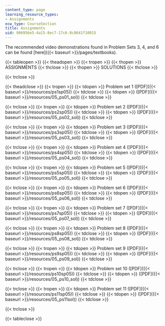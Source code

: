 ```yaml
---
content_type: page
learning_resource_types:
- Assignments
ocw_type: CourseSection
title: Assignments
uid: 906956e5-4a15-8ec7-17c6-8c8641f10915
---
```


The recommended video demonstrations found in Problem Sets 3, 4, and 6 can be found [here]({{< baseurl >}}/pages/textbooks).

{{< tableopen >}}
{{< theadopen >}}
{{< tropen >}}
{{< thopen >}}
ASSIGNMENTS
{{< thclose >}}
{{< thopen >}}
SOLUTIONS
{{< thclose >}}

{{< trclose >}}

{{< theadclose >}}
{{< tropen >}}
{{< tdopen >}}
Problem set 1 ([PDF]({{< baseurl >}}/resources/ps1sp05))
{{< tdclose >}}
{{< tdopen >}}
([PDF]({{< baseurl >}}/resources/05_ps01_sol))
{{< tdclose >}}

{{< trclose >}}
{{< tropen >}}
{{< tdopen >}}
Problem set 2 ([PDF]({{< baseurl >}}/resources/ps2sp05))
{{< tdclose >}}
{{< tdopen >}}
([PDF]({{< baseurl >}}/resources/05_ps02_sol))
{{< tdclose >}}

{{< trclose >}}
{{< tropen >}}
{{< tdopen >}}
Problem set 3 ([PDF]({{< baseurl >}}/resources/ps3sp05))
{{< tdclose >}}
{{< tdopen >}}
([PDF]({{< baseurl >}}/resources/05_ps03_sol))
{{< tdclose >}}

{{< trclose >}}
{{< tropen >}}
{{< tdopen >}}
Problem set 4 ([PDF]({{< baseurl >}}/resources/ps4sp05))
{{< tdclose >}}
{{< tdopen >}}
([PDF]({{< baseurl >}}/resources/05_ps04_sol))
{{< tdclose >}}

{{< trclose >}}
{{< tropen >}}
{{< tdopen >}}
Problem set 5 ([PDF]({{< baseurl >}}/resources/ps5sp05))
{{< tdclose >}}
{{< tdopen >}}
([PDF]({{< baseurl >}}/resources/05_ps05_sol))
{{< tdclose >}}

{{< trclose >}}
{{< tropen >}}
{{< tdopen >}}
Problem set 6 ([PDF]({{< baseurl >}}/resources/ps6sp05))
{{< tdclose >}}
{{< tdopen >}}
([PDF]({{< baseurl >}}/resources/05_ps06_sol))
{{< tdclose >}}

{{< trclose >}}
{{< tropen >}}
{{< tdopen >}}
Problem set 7 ([PDF]({{< baseurl >}}/resources/ps7sp05))
{{< tdclose >}}
{{< tdopen >}}
([PDF]({{< baseurl >}}/resources/05_ps07_sol))
{{< tdclose >}}

{{< trclose >}}
{{< tropen >}}
{{< tdopen >}}
Problem set 8 ([PDF]({{< baseurl >}}/resources/ps8sp05))
{{< tdclose >}}
{{< tdopen >}}
([PDF]({{< baseurl >}}/resources/05_ps08_sol))
{{< tdclose >}}

{{< trclose >}}
{{< tropen >}}
{{< tdopen >}}
Problem set 9 ([PDF]({{< baseurl >}}/resources/ps9sp05))
{{< tdclose >}}
{{< tdopen >}}
([PDF]({{< baseurl >}}/resources/05_ps09_sol))
{{< tdclose >}}

{{< trclose >}}
{{< tropen >}}
{{< tdopen >}}
Problem set 10 ([PDF]({{< baseurl >}}/resources/ps10sp05))
{{< tdclose >}}
{{< tdopen >}}
([PDF]({{< baseurl >}}/resources/05_ps10_sol))
{{< tdclose >}}

{{< trclose >}}
{{< tropen >}}
{{< tdopen >}}
Problem set 11 ([PDF]({{< baseurl >}}/resources/ps11sp05))
{{< tdclose >}}
{{< tdopen >}}
([PDF]({{< baseurl >}}/resources/05_ps11sol))
{{< tdclose >}}

{{< trclose >}}

{{< tableclose >}}